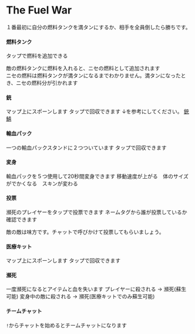 # The Fuel War
１番最初に自分の燃料タンクを満タンにするか、相手を全員倒したら勝ちです。

#### 燃料タンク
タップで燃料を追加できる  
  
敵の燃料タンクに燃料を入れると、ニセの燃料として追加されます  
ニセの燃料は燃料タンクが満タンになるまでわかりません。満タンになったとき、ニセの燃料分が引かれます  

#### 銃
マップ上にスポーンします
タップで回収できます
↓を参考にしてください。
[銃鯖](https://minedeeprock.github.io/GunServer)  

####  輸血パック
一つの輸血パックスタンドに２つついています
タップで回収できます

####  変身
輸血パックを５つ使用して20秒間変身できます
移動速度が上がる　体のサイズがでかくなる　スキンが変わる

####  投票
瀕死のプレイヤーをタップで投票できます
ネームタグから誰が投票しているか確認できます

敵の敵は味方です。チャットで呼びかけて投票してもらいましょう。

#### 医療キット
マップ上にスポーンします
タップで回収できます

####  瀕死
一度瀕死になるとアイテムと血を失います
プレイヤーに殺される → 瀕死(蘇生可能)
変身中の敵に殺される → 瀕死(医療キットでのみ蘇生可能)

####  チームチャット
`!`からチャットを始めるとチームチャットになります